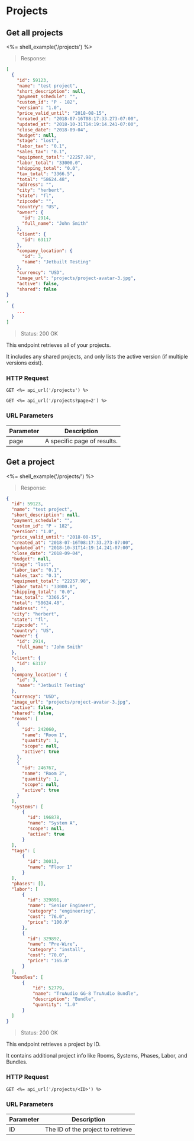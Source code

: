 # Projects

## Get all projects

<%= shell_example('/projects') %>

> Response:

```json
[
  {
    "id": 59123,
    "name": "test project",
    "short_description": null,
    "payment_schedule": "",
    "custom_id": "P - 182",
    "version": "1.0",
    "price_valid_until": "2018-08-15",
    "created_at": "2018-07-16T08:17:33.273-07:00",
    "updated_at": "2018-10-31T14:19:14.241-07:00",
    "close_date": "2018-09-04",
    "budget": null,
    "stage": "lost",
    "labor_tax": "0.1",
    "sales_tax": "0.1",
    "equipment_total": "22257.98",
    "labor_total": "33000.0",
    "shipping_total": "0.0",
    "tax_total": "3366.5",
    "total": "58624.48",
    "address": "",
    "city": "herbert",
    "state": "fl",
    "zipcode": "",
    "country": "US",
    "owner": {
      "id": 2914,
      "full_name": "John Smith"
    },
    "client": {
      "id": 63117
    },
    "company_location": {
      "id": 3,
      "name": "Jetbuilt Testing"
    },
    "currency": "USD",
    "image_url": "projects/project-avatar-3.jpg",
    "active": false,
    "shared": false
}
,
  {
    ...
  }
]
```

> Status: 200 OK

This endpoint retrieves all of your projects.

It includes any shared projects, and only lists the active version (if multiple versions exist).

### HTTP Request

`GET <%= api_url('/projects') %>`

`GET <%= api_url('/projects?page=2') %>`

### URL Parameters

Parameter | Description
--------- | -----------
page | A specific page of results.


## Get a project

<%= shell_example('/projects/<ID>') %>

> Response:

```json
{
  "id": 59123,
  "name": "test project",
  "short_description": null,
  "payment_schedule": "",
  "custom_id": "P - 182",
  "version": "1.0",
  "price_valid_until": "2018-08-15",
  "created_at": "2018-07-16T08:17:33.273-07:00",
  "updated_at": "2018-10-31T14:19:14.241-07:00",
  "close_date": "2018-09-04",
  "budget": null,
  "stage": "lost",
  "labor_tax": "0.1",
  "sales_tax": "0.1",
  "equipment_total": "22257.98",
  "labor_total": "33000.0",
  "shipping_total": "0.0",
  "tax_total": "3366.5",
  "total": "58624.48",
  "address": "",
  "city": "herbert",
  "state": "fl",
  "zipcode": "",
  "country": "US",
  "owner": {
    "id": 2914,
    "full_name": "John Smith"
  },
  "client": {
    "id": 63117
  },
  "company_location": {
    "id": 3,
    "name": "Jetbuilt Testing"
  },
  "currency": "USD",
  "image_url": "projects/project-avatar-3.jpg",
  "active": false,
  "shared": false,
  "rooms": [
    {
      "id": 242060,
      "name": "Room 1",
      "quantity": 1,
      "scope": null,
      "active": true
    },
    {
      "id": 246767,
      "name": "Room 2",
      "quantity": 1,
      "scope": null,
      "active": true
    }
  ],
  "systems": [
      {
        "id": 196878,
        "name": "System A",
        "scope": null,
        "active": true
      }
  ],
  "tags": [
      {
        "id": 30013,
        "name": "Floor 1"
      }
  ],
  "phases": [],
  "labor": [
      {
        "id": 329891,
        "name": "Senior Engineer",
        "category": "engineering",
        "cost": "76.0",
        "price": "100.0"
      },
      {
        "id": 329892,
        "name": "Pre-Wire",
        "category": "install",
        "cost": "70.0",
        "price": "165.0"
      }
  ],
  "bundles": [
      {
          "id": 52779,
          "name": "TruAudio GG-8 TruAudio Bundle",
          "description": "Bundle",
          "quantity": "1.0"
      }
  ]
}
```

> Status: 200 OK

This endpoint retrieves a project by ID.

It contains additional project info like Rooms, Systems, Phases, Labor, and Bundles.

### HTTP Request

`GET <%= api_url('/projects/<ID>') %>`

### URL Parameters

Parameter | Description
--------- | -----------
ID | The ID of the project to retrieve
